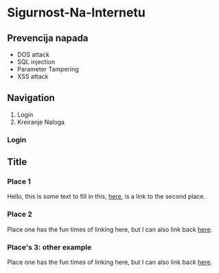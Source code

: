 # Sigurnost-Na-Internetu

## Prevencija napada ##

* DOS attack
* SQL injection
* Parameter Tampering
* XSS attack

## Navigation

1. Login
2. Kreiranje Naloga

### Login

## Title

### Place 1

Hello, this is some text to fill in this, [here](#place-2), is a link to the second place.

### Place 2

Place one has the fun times of linking here, but I can also link back [here](#place-1).

### Place's 3: other example

Place one has the fun times of linking here, but I can also link back [here](#places-3-other-example).
